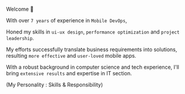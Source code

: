 Welcome 🤝

With over `7 years` of experience in `Mobile DevOps`,

Honed my skills in `ui-ux design`, `performance optimization` and `project leadership`.

My efforts successfully translate business requirements into solutions, resulting `more effective` and `user-loved` mobile apps.

With a robust background in computer science and tech experience, I'll bring `extensive results` and expertise in IT section.

(My Personality : Skills & Responsibility)
